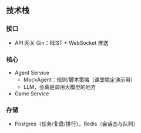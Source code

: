 ## 技术栈

### 接口

- API 网关 Gin：REST + WebSocket 推送

### 核心

- Agent Service
    - MockAgent：规则/脚本策略（课堂稳定演示用）
    - LLM，会真是调用大模型的地方
- Game Service

### 存储

- Postgres（任务/复盘/排行），Redis（会话态与队列）
